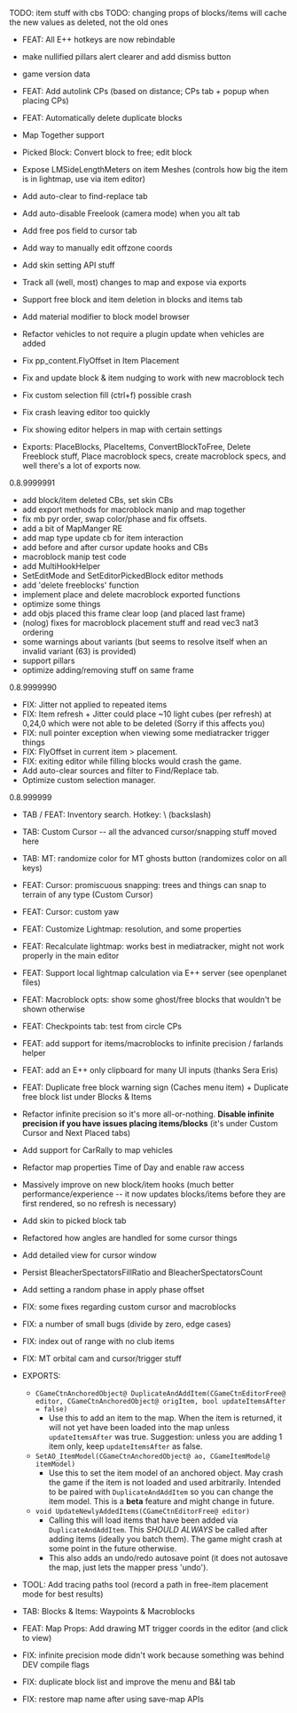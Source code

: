 TODO: item stuff with cbs
TODO: changing props of blocks/items will cache the new values as deleted, not the old ones


- FEAT: All E++ hotkeys are now rebindable
- make nullified pillars alert clearer and add dismiss button
- game version data




- FEAT: Add autolink CPs (based on distance; CPs tab + popup when placing CPs)
- FEAT: Automatically delete duplicate blocks
- Map Together support
- Picked Block: Convert block to free; edit block
- Expose LMSideLengthMeters on item Meshes (controls how big the item is in lightmap, use via item editor)
- Add auto-clear to find-replace tab
- Add auto-disable Freelook (camera mode) when you alt tab
- Add free pos field to cursor tab
- Add way to manually edit offzone coords
- Add skin setting API stuff
- Track all (well, most) changes to map and expose via exports
- Support free block and item deletion in blocks and items tab
- Add material modifier to block model browser
- Refactor vehicles to not require a plugin update when vehicles are added
- Fix pp_content.FlyOffset in Item Placement
- Fix and update block & item nudging to work with new macroblock tech
- Fix custom selection fill (ctrl+f) possible crash
- Fix crash leaving editor too quickly
- Fix showing editor helpers in map with certain settings
- Exports: PlaceBlocks, PlaceItems, ConvertBlockToFree, Delete Freeblock stuff, Place macroblock specs, create macroblock specs, and well there's a lot of exports now.



0.8.9999991

- add block/item deleted CBs, set skin CBs
- add export methods for macroblock manip and map together
- fix mb pyr order, swap color/phase and fix offsets.
- add a bit of MapManger RE
- add map type update cb for item interaction
- add before and after cursor update hooks and CBs
- macroblock manip test code
- add MultiHookHelper
- SetEditMode and SetEditorPickedBlock editor methods
- add 'delete freeblocks' function
- implement place and delete macroblock exported functions
- optimize some things
- add objs placed this frame clear loop (and placed last frame)
- (nolog) fixes for macroblock placement stuff and read vec3 nat3 ordering
- some warnings about variants (but seems to resolve itself when an invalid variant (63) is provided)
- support pillars
- optimize adding/removing stuff on same frame

0.8.9999990

- FIX: Jitter not applied to repeated items
- FIX: Item refresh + Jitter could place ~10 light cubes (per refresh) at 0,24,0 which were not able to be deleted (Sorry if this affects you)
- FIX: null pointer exception when viewing some mediatracker trigger things
- FIX: FlyOffset in current item > placement.
- FIX: exiting editor while filling blocks would crash the game.
- Add auto-clear sources and filter to Find/Replace tab.
- Optimize custom selection manager.

0.8.999999

- TAB / FEAT: Inventory search. Hotkey: \ (backslash)
- TAB: Custom Cursor -- all the advanced cursor/snapping stuff moved here
- TAB: MT: randomize color for MT ghosts button (randomizes color on all keys)
- FEAT: Cursor: promiscuous snapping: trees and things can snap to terrain of any type (Custom Cursor)
- FEAT: Cursor: custom yaw
- FEAT: Customize Lightmap: resolution, and some properties
- FEAT: Recalculate lightmap: works best in mediatracker, might not work properly in the main editor
- FEAT: Support local lightmap calculation via E++ server (see openplanet files)
- FEAT: Macroblock opts: show some ghost/free blocks that wouldn't be shown otherwise
- FEAT: Checkpoints tab: test from circle CPs
- FEAT: add support for items/macroblocks to infinite precision / farlands helper
- FEAT: add an E++ only clipboard for many UI inputs (thanks Sera Eris)
- FEAT: Duplicate free block warning sign (Caches menu item) + Duplicate free block list under Blocks & Items
- Refactor infinite precision so it's more all-or-nothing. **Disable infinite precision if you have issues placing items/blocks** (it's under Custom Cursor and Next Placed tabs)
- Add support for CarRally to map vehicles
- Refactor map properties Time of Day and enable raw access
- Massively improve on new block/item hooks (much better performance/experience -- it now updates blocks/items before they are first rendered, so no refresh is necessary)
- Add skin to picked block tab
- Refactored how angles are handled for some cursor things
- Add detailed view for cursor window
- Persist BleacherSpectatorsFillRatio and BleacherSpectatorsCount
- Add setting a random phase in apply phase offset
- FIX: some fixes regarding custom cursor and macroblocks
- FIX: a number of small bugs (divide by zero, edge cases)
- FIX: index out of range with no club items
- FIX: MT orbital cam and cursor/trigger stuff

- EXPORTS:
  - `CGameCtnAnchoredObject@ DuplicateAndAddItem(CGameCtnEditorFree@ editor, CGameCtnAnchoredObject@ origItem, bool updateItemsAfter = false)`
    - Use this to add an item to the map. When the item is returned, it will not yet have been loaded into the map unless `updateItemsAfter` was true. Suggestion: unless you are adding 1 item only, keep `updateItemsAfter` as false.
  - `SetAO_ItemModel(CGameCtnAnchoredObject@ ao, CGameItemModel@ itemModel)`
    - Use this to set the item model of an anchored object. May crash the game if the item is not loaded and used arbitrarily. Intended to be paired with `DuplicateAndAddItem` so you can change the item model. This is a **beta** feature and might change in future.
  - `void UpdateNewlyAddedItems(CGameCtnEditorFree@ editor)`
    - Calling this will load items that have been added via `DuplicateAndAddItem`. This *SHOULD ALWAYS* be called after adding items (ideally you batch them). The game might crash at some point in the future otherwise.
    - This also adds an undo/redo autosave point (it does not autosave the map, just lets the mapper press 'undo').



- TOOL: Add tracing paths tool (record a path in free-item placement mode for best results)
- TAB: Blocks & Items: Waypoints & Macroblocks
- FEAT: Map Props: Add drawing MT trigger coords in the editor (and click to view)
- FIX: infinite precision mode didn't work because something was behind DEV compile flags
- FIX: duplicate block list and improve the menu and B&I tab
- FIX: restore map name after using save-map APIs
